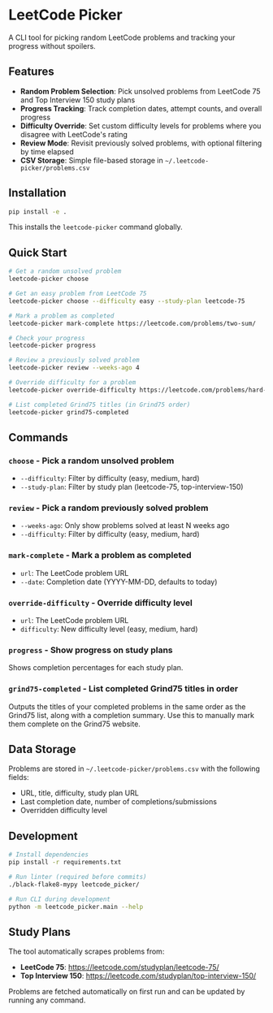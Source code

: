# LeetCode Picker

A CLI tool for picking random LeetCode problems and tracking your progress without spoilers.

## Features

- **Random Problem Selection**: Pick unsolved problems from LeetCode 75 and Top Interview 150 study plans
- **Progress Tracking**: Track completion dates, attempt counts, and overall progress
- **Difficulty Override**: Set custom difficulty levels for problems where you disagree with LeetCode's rating
- **Review Mode**: Revisit previously solved problems, with optional filtering by time elapsed
- **CSV Storage**: Simple file-based storage in `~/.leetcode-picker/problems.csv`

## Installation

```bash
pip install -e .
```

This installs the `leetcode-picker` command globally.

## Quick Start

```bash
# Get a random unsolved problem
leetcode-picker choose

# Get an easy problem from LeetCode 75
leetcode-picker choose --difficulty easy --study-plan leetcode-75

# Mark a problem as completed
leetcode-picker mark-complete https://leetcode.com/problems/two-sum/

# Check your progress
leetcode-picker progress

# Review a previously solved problem
leetcode-picker review --weeks-ago 4

# Override difficulty for a problem
leetcode-picker override-difficulty https://leetcode.com/problems/hard-problem/ easy

# List completed Grind75 titles (in Grind75 order)
leetcode-picker grind75-completed
```

## Commands

### `choose` - Pick a random unsolved problem
- `--difficulty`: Filter by difficulty (easy, medium, hard)
- `--study-plan`: Filter by study plan (leetcode-75, top-interview-150)

### `review` - Pick a random previously solved problem  
- `--weeks-ago`: Only show problems solved at least N weeks ago
- `--difficulty`: Filter by difficulty (easy, medium, hard)

### `mark-complete` - Mark a problem as completed
- `url`: The LeetCode problem URL
- `--date`: Completion date (YYYY-MM-DD, defaults to today)

### `override-difficulty` - Override difficulty level
- `url`: The LeetCode problem URL  
- `difficulty`: New difficulty level (easy, medium, hard)

### `progress` - Show progress on study plans
Shows completion percentages for each study plan.

### `grind75-completed` - List completed Grind75 titles in order
Outputs the titles of your completed problems in the same order as the Grind75
list, along with a completion summary. Use this to manually mark them complete
on the Grind75 website.

## Data Storage

Problems are stored in `~/.leetcode-picker/problems.csv` with the following fields:
- URL, title, difficulty, study plan URL
- Last completion date, number of completions/submissions
- Overridden difficulty level

## Development

```bash
# Install dependencies
pip install -r requirements.txt

# Run linter (required before commits)
./black-flake8-mypy leetcode_picker/

# Run CLI during development
python -m leetcode_picker.main --help
```

## Study Plans

The tool automatically scrapes problems from:
- **LeetCode 75**: https://leetcode.com/studyplan/leetcode-75/
- **Top Interview 150**: https://leetcode.com/studyplan/top-interview-150/

Problems are fetched automatically on first run and can be updated by running any command.
